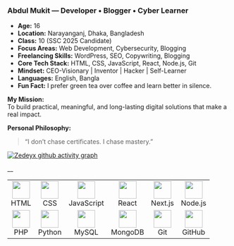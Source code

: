 ### Abdul Mukit — Developer • Blogger • Cyber Learner

- **Age:** 16  
- **Location:** Narayanganj, Dhaka, Bangladesh  
- **Class:** 10 (SSC 2025 Candidate)  
- **Focus Areas:** Web Development, Cybersecurity, Blogging  
- **Freelancing Skills:** WordPress, SEO, Copywriting, Blogging  
- **Core Tech Stack:** HTML, CSS, JavaScript, React, Node.js, Git  
- **Mindset:** CEO-Visionary | Inventor | Hacker | Self-Learner  
- **Languages:** English, Bangla  
- **Fun Fact:** I prefer green tea over coffee and learn better in silence.

**My Mission:**  
To build practical, meaningful, and long-lasting digital solutions that make a real impact.

**Personal Philosophy:**  
> “I don’t chase certificates. I chase mastery.”
</div>


[![Zedeyx github activity graph](https://github-readme-activity-graph.vercel.app/graph?username=ZedeyxOfficial&bg_color=010003&color=d3d1ff&line=8a24ff&point=ffffff&area=true&hide_border=true)](#)

__
<div align="center">
  <table>
    <tr>
      <td align="center">
        <img src="https://cdn.jsdelivr.net/gh/devicons/devicon/icons/html5/html5-original.svg" width="40"/><br>HTML
      </td>
      <td align="center">
        <img src="https://cdn.jsdelivr.net/gh/devicons/devicon/icons/css3/css3-original.svg" width="40"/><br>CSS
      </td>
      <td align="center">
        <img src="https://cdn.jsdelivr.net/gh/devicons/devicon/icons/javascript/javascript-original.svg" width="40"/><br>JavaScript
      </td>
      <td align="center">
        <img src="https://cdn.jsdelivr.net/gh/devicons/devicon/icons/react/react-original.svg" width="40"/><br>React
      </td>
      <td align="center">
        <img src="https://cdn.jsdelivr.net/gh/devicons/devicon/icons/nextjs/nextjs-original.svg" width="40"/><br>Next.js
      </td>
      <td align="center">
        <img src="https://cdn.jsdelivr.net/gh/devicons/devicon/icons/nodejs/nodejs-original.svg" width="40"/><br>Node.js
      </td>
    </tr>
    <tr>
      <td align="center">
        <img src="https://cdn.jsdelivr.net/gh/devicons/devicon/icons/php/php-original.svg" width="40"/><br>PHP
      </td>
      <td align="center">
        <img src="https://cdn.jsdelivr.net/gh/devicons/devicon/icons/python/python-original.svg" width="40"/><br>Python
      </td>
      <td align="center">
        <img src="https://cdn.jsdelivr.net/gh/devicons/devicon/icons/mysql/mysql-original.svg" width="40"/><br>MySQL
      </td>
      <td align="center">
        <img src="https://cdn.jsdelivr.net/gh/devicons/devicon/icons/mongodb/mongodb-original.svg" width="40"/><br>MongoDB
      </td>
      <td align="center">
        <img src="https://cdn.jsdelivr.net/gh/devicons/devicon/icons/git/git-original.svg" width="40"/><br>Git
      </td>
      <td align="center">
        <img src="https://cdn.jsdelivr.net/gh/devicons/devicon/icons/github/github-original.svg" width="40"/><br>GitHub
      </td>
    </tr>
  </table>
</div>

